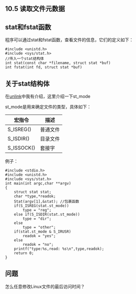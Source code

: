 ## 10.5 读取文件元数据

## stat和fstat函数
程序可以通过stat和fstat函数，查看文件的信息，它们的定义如下：

    #include <unistd.h>
    #include <sys/stat.h>
    //传入一个stat结构体
    int stat(const char *filename, struct stat *buf)
    int fstat(int fd, struct stat *buf)


## 关于stat结构体
在[unlink](https://github.com/daige/coreutils/blob/master/unlink/unlink.md)中我有介绍，这里介绍一下st_mode

st_mode是用来确定文件的类型，具体如下：

|宏指令    |描述      |
|----------|----------|
|S_ISREG() | 普通文件 |
|S_ISDIR() | 目录文件 |
|S_ISSOCK()| 套接字   |

例子：

    #include <stdio.h>
    #include <unistd.h>
    #include <sys/stat.h>
    int main(int argc,char **argv)
    {
        struct stat stat;
        char *type,*readok;
        Stat(argv[1],&stat); //包裹函数
        if(S_ISREG(stat.st_mode))
            type = "reg";
        else if(S_ISDIR(stat.st_mode))
            type = "dir";
        else 
            type = "other";
        if(stat.st_mode & S_IRUSR)
            readok = "yes";
        else
            readok = "no";
        printf("type:%s,read: %s\n",type,readok);
        return 0;
    }
 


## 问题
怎么任意修改Linux文件的最后访问时间？

